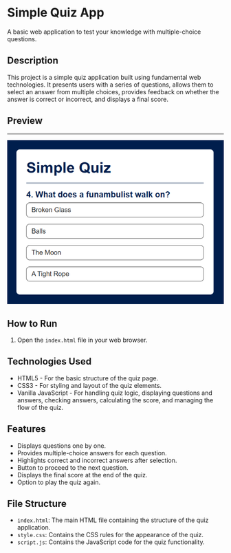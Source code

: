 # Simple Quiz App

A basic web application to test your knowledge with multiple-choice questions.

## Description

This project is a simple quiz application built using fundamental web technologies. It presents users with a series of questions, allows them to select an answer from multiple choices, provides feedback on whether the answer is correct or incorrect, and displays a final score.

## Preview
---
![](attachments/Pasted%20image%2020250512210228.png)

## How to Run

1. Open the `index.html` file in your web browser.

## Technologies Used

- HTML5 - For the basic structure of the quiz page.
- CSS3 - For styling and layout of the quiz elements.
- Vanilla JavaScript - For handling quiz logic, displaying questions and answers, checking answers, calculating the score, and managing the flow of the quiz.

## Features

- Displays questions one by one.
- Provides multiple-choice answers for each question.
- Highlights correct and incorrect answers after selection.
- Button to proceed to the next question.
- Displays the final score at the end of the quiz.
- Option to play the quiz again.

## File Structure

- `index.html`: The main HTML file containing the structure of the quiz application.
- `style.css`: Contains the CSS rules for the appearance of the quiz.
- `script.js`: Contains the JavaScript code for the quiz functionality.